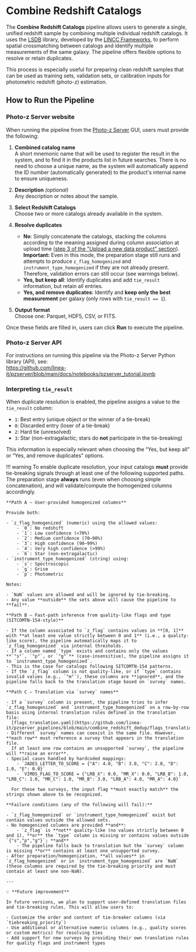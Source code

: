 # Combine Redshift Catalogs

The **Combine Redshift Catalogs** pipeline allows users to generate a single, unified redshift sample by combining multiple individual redshift catalogs. It uses the [LSDB](https://docs.lsdb.io/en/stable/index.html) library, developed by the [LINCC Frameworks](https://lsstdiscoveryalliance.org/programs/lincc-frameworks/), to perform spatial crossmatching between catalogs and identify multiple measurements of the same galaxy. The pipeline offers flexible options to resolve or retain duplicates.

This process is especially useful for preparing clean redshift samples that can be used as training sets, validation sets, or calibration inputs for photometric redshift (photo-z) estimation.

## How to Run the Pipeline

### Photo-z Server website 

When running the pipeline from the [Photo-z Server](https://pzserver.linea.org.br/) GUI, users must provide the following:

1. **Combined catalog name**  
    A short mnemonic name that will be used to register the result in the system, and to find it in the products list in future searches. There is no need to choose a unique name, as the system will automatically append the ID number (automatically generated) to the product's internal name to ensure uniqueness.

2. **Description** *(optional)*  
   Any description or notes about the sample.

3. **Select Redshift Catalogs**  
   Choose two or more catalogs already available in the system.

4. **Resolve duplicates**
     - **No**: Simply concatenate the catalogs, stacking the columns according to the meaning assigned during column association at upload time ([step 3 of the "Upload a new data product" section](http://127.0.0.1:8000/en/sci-platforms/pz_server.html#upload-a-new-data-product)).  
       **Important:** Even in this mode, the preparation stage still runs and attempts to produce `z_flag_homogenized` and `instrument_type_homogenized` if they are not already present. Therefore, validation errors can still occur (see warnings below).
     - **Yes, but keep all**: Identify duplicates and add `tie_result` information, but retain all entries.
     - **Yes, and remove duplicates**: Identify and **keep only the best measurement** per galaxy (only rows with `tie_result == 1`).

5. **Output format**  
   Choose one: Parquet, HDF5, CSV, or FITS.

Once these fields are filled in, users can click **Run** to execute the pipeline.

### Photo-z Server API

For instructions on running this pipeline via the Photo-z Server Python library (API), see:  
https://github.com/linea-it/pzserver/blob/main/docs/notebooks/pzserver_tutorial.ipynb

### Interpreting `tie_result`

When duplicate resolution is enabled, the pipeline assigns a value to the `tie_result` column:

- `1`: Best entry (unique object or the winner of a tie-break)
- `0`: Discarded entry (loser of a tie-break)
- `2`: Hard tie (unresolved)
- `3`: Star (non-extragalactic; stars do **not** participate in the tie-breaking)

This information is especially relevant when choosing the “Yes, but keep all” or “Yes, and remove duplicates” options.

!!! warning
    To enable duplicate resolution, your input catalogs **must** provide tie-breaking signals through at least one of the following supported paths.  
    The preparation stage **always** runs (even when choosing simple concatenation), and will validate/compute the homogenized columns accordingly.

    **Path A — User-provided homogenized columns**

    Provide both:

    - `z_flag_homogenized` (numeric) using the allowed values:
        - `0`: No redshift  
        - `1`: Low confidence (<70%)  
        - `2`: Medium confidence (70–90%)  
        - `3`: High confidence (90–99%)  
        - `4`: Very high confidence (>99%)  
        - `6`: Star (non-extragalactic)
    - `instrument_type_homogenized` (string) using:
        - `s`: Spectroscopic  
        - `g`: Grism  
        - `p`: Photometric

    Notes:

    - `NaN` values are allowed and will be ignored by tie-breaking.  
    - Any value **outside** the sets above will cause the pipeline to **fail**.

    **Path B — Fast-path inference from quality-like flags and type (SITCOMTN-154-style)**

    - If the column associated to `z_flag` contains values in **[0, 1]** with **at least one value strictly between 0 and 1** (i.e., a quality-like score), the pipeline automatically maps it to `z_flag_homogenized` via internal thresholds.  
    - If a column named `type` exists and contains only the values **`"s"`, `"p"`, or `"g"`** (case-insensitive), the pipeline assigns it to `instrument_type_homogenized`.  
    - This is the case for catalogs following SITCOMTN-154 patterns.  
    - If the `z_flag` column is not quality-like, or if `type` contains invalid values (e.g., `"m"`), these columns are **ignored**, and the pipeline falls back to the translation stage based on `survey` names.

    **Path C — Translation via `survey` names**

    - If a `survey` column is present, the pipeline tries to infer `z_flag_homogenized` and `instrument_type_homogenized` on a row-by-row basis using internal translation rules defined in the translation file:  
      [flags_translation.yaml](https://github.com/linea-it/pzserver_pipelines/blob/main/combine_redshift_dedup/flags_translation.yaml)
    - Different `survey` names can coexist in the same file. However, **each row** must reference a survey that appears in the translation file.  
      If at least one row contains an unsupported `survey`, the pipeline will **raise an error**.
    - Special cases handled by hardcoded mappings:
        - `JADES_LETTER_TO_SCORE = {"A": 4.0, "B": 3.0, "C": 2.0, "D": 1.0, "E": 0.0}`
        - `VIMOS_FLAG_TO_SCORE = {"LRB_X": 0.0, "MR_X": 0.0, "LRB_B": 1.0, "LRB_C": 1.0, "MR_C": 1.0, "MR_B": 3.0, "LRB_A": 4.0, "MR_A": 4.0}`  

      For these two surveys, the input flag **must exactly match** the strings shown above to be recognized.

    **Failure conditions (any of the following will fail):**

    - `z_flag_homogenized` or `instrument_type_homogenized` exist but contain values outside the allowed sets.  
    - No homogenized columns are provided **and**:
        - `z_flag` is **not** quality-like (no values strictly between 0 and 1), **or** the `type` column is missing or contains values outside `{"s","p","g"}`; **and**
        - The pipeline falls back to translation but the `survey` column is missing **or** contains at least one unsupported survey.  
    - After preparation/homogenization, **all values** in `z_flag_homogenized` or in `instrument_type_homogenized` are `NaN` (these columns are required by the tie-breaking priority and must contain at least one non-NaN).

    ---

    💡 **Future improvement**

    In future versions, we plan to support user-defined translation files and tie-breaking rules. This will allow users to:

    - Customize the order and content of tie-breaker columns (via `tiebreaking_priority`)
    - Use additional or alternative numeric columns (e.g., quality scores or custom metrics) for resolving ties
    - Add support for new surveys by providing their own translation rules for quality flags and instrument types
